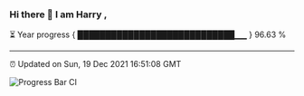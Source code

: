 ### Hi there 👋 I am Harry , 

⏳ Year progress { ████████████████████████████▁▁ } 96.63 %

---

⏰ Updated on Sun, 19 Dec 2021 16:51:08 GMT

![Progress Bar CI](https://github.com/duykhang68/duykhang68/workflows/Progress%20Bar%20CI/badge.svg)
